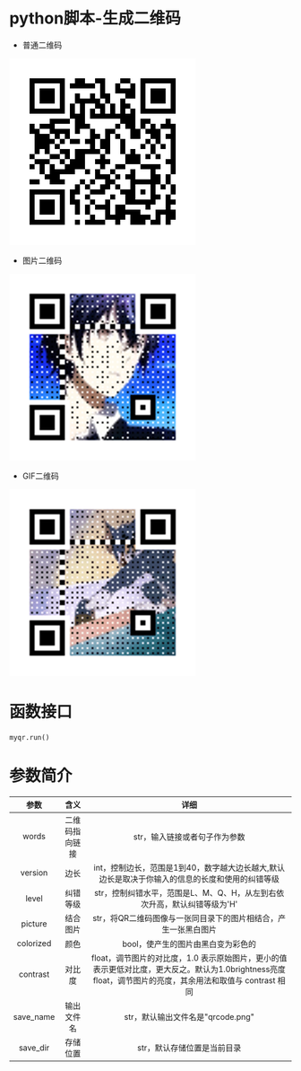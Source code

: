 # python脚本-生成二维码


- 普通二维码

![](images/qrPic.png)

- 图片二维码

![](images/qrPicColor.png)

- GIF二维码

![](images/qrPicGif.gif)


# 函数接口
```
myqr.run()
```
# 参数简介

|    参数   |  含义 |   详细  |
| :------: | :----: | :----: |
|words |二维码指向链接 |str，输入链接或者句子作为参数|
|version|边长|int，控制边长，范围是1到40，数字越大边长越大,默认边长是取决于你输入的信息的长度和使用的纠错等级|
|level|纠错等级|str，控制纠错水平，范围是L、M、Q、H，从左到右依次升高，默认纠错等级为'H'|
|picture|结合图片|str，将QR二维码图像与一张同目录下的图片相结合，产生一张黑白图片|
|colorized|颜色|bool，使产生的图片由黑白变为彩色的|
|contrast|对比度|float，调节图片的对比度，1.0 表示原始图片，更小的值表示更低对比度，更大反之。默认为1.0brightness亮度float，调节图片的亮度，其余用法和取值与 contrast 相同|
|save_name|输出文件名|str，默认输出文件名是"qrcode.png"|
|save_dir|存储位置|str，默认存储位置是当前目录|



